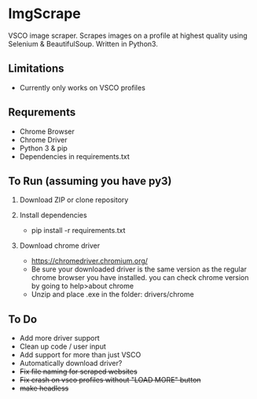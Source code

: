 # ImgScrape
VSCO image scraper. Scrapes images on a profile at highest quality using Selenium & BeautifulSoup. Written in Python3.

## Limitations
- Currently only works on VSCO profiles

## Requrements
- Chrome Browser
- Chrome Driver
- Python 3 & pip
- Dependencies in requirements.txt

## To Run (assuming you have py3)
1. Download ZIP or clone repository 

2. Install dependencies
    - pip install -r requirements.txt
3. Download chrome driver
    - https://chromedriver.chromium.org/
     - Be sure your downloaded driver is the same version as the regular chrome browser you have installed.
      you can check chrome version by going to help>about chrome
    - Unzip and place .exe in the folder: drivers/chrome
  
  ## To Do
  - Add more driver support
  - Clean up code / user input
  - Add support for more than just VSCO
  - Automatically download driver?
  - ~~Fix file naming for scraped websites~~
  - ~~Fix crash on vsco profiles without "LOAD MORE" button~~
  - ~~make headless~~
